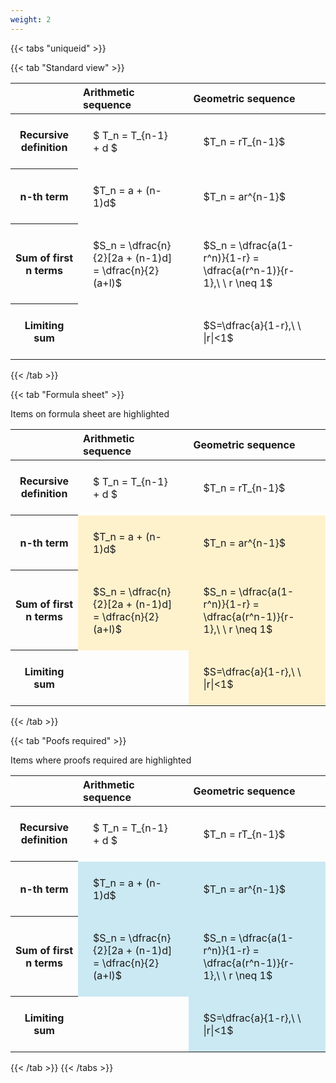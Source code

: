 ```yaml
---
weight: 2
---
```


{{< tabs "uniqueid" >}}

{{< tab "Standard view" >}}

<style type="text/css">
#T_a6f4c th.col_heading {
  text-align: left;
  font-size: 1em;
}
#T_a6f4c td {
  text-align: left;
  font-size: 1em;
  padding: 1.5em;
}
</style>
<table id="T_a6f4c">
  <thead>
    <tr>
      <th class="blank level0" >&nbsp;</th>
      <th id="T_a6f4c_level0_col0" class="col_heading level0 col0" >Arithmetic sequence</th>
      <th id="T_a6f4c_level0_col1" class="col_heading level0 col1" >Geometric sequence</th>
    </tr>
  </thead>
  <tbody>
    <tr>
      <th id="T_a6f4c_level0_row0" class="row_heading level0 row0" >Recursive definition</th>
      <td id="T_a6f4c_row0_col0" class="data row0 col0" >$ T_n = T_{n-1} + d $</td>
      <td id="T_a6f4c_row0_col1" class="data row0 col1" >$T_n = rT_{n-1}$</td>
    </tr>
    <tr>
      <th id="T_a6f4c_level0_row1" class="row_heading level0 row1" >n-th term</th>
      <td id="T_a6f4c_row1_col0" class="data row1 col0" >$T_n = a + (n-1)d$</td>
      <td id="T_a6f4c_row1_col1" class="data row1 col1" >$T_n = ar^{n-1}$</td>
    </tr>
    <tr>
      <th id="T_a6f4c_level0_row2" class="row_heading level0 row2" >Sum of first n terms</th>
      <td id="T_a6f4c_row2_col0" class="data row2 col0" >$S_n = \dfrac{n}{2}[2a + (n-1)d] = \dfrac{n}{2}(a+l)$</td>
      <td id="T_a6f4c_row2_col1" class="data row2 col1" >$S_n = \dfrac{a(1-r^n)}{1-r} = \dfrac{a(r^n-1)}{r-1},\ \  r \neq 1$</td>
    </tr>
    <tr>
      <th id="T_a6f4c_level0_row3" class="row_heading level0 row3" >Limiting sum</th>
      <td id="T_a6f4c_row3_col0" class="data row3 col0" ></td>
      <td id="T_a6f4c_row3_col1" class="data row3 col1" >$S=\dfrac{a}{1-r},\ \ |r|<1$</td>
    </tr>
  </tbody>
</table>
{{< /tab >}}

{{< tab "Formula sheet" >}}

Items on formula sheet are highlighted 
<br>
<style type="text/css">
#T_3532d th.col_heading {
  text-align: left;
  font-size: 1em;
}
#T_3532d td {
  text-align: left;
  font-size: 1em;
  padding: 1.5em;
}
#T_3532d_row0_col0, #T_3532d_row0_col1, #T_3532d_row3_col0 {
  background-color: rgba(0,0,0,0);
}
#T_3532d_row1_col0, #T_3532d_row1_col1, #T_3532d_row2_col0, #T_3532d_row2_col1, #T_3532d_row3_col1 {
  background-color: rgba(255,194,10, 0.2);
}
</style>
<table id="T_3532d">
  <thead>
    <tr>
      <th class="blank level0" >&nbsp;</th>
      <th id="T_3532d_level0_col0" class="col_heading level0 col0" >Arithmetic sequence</th>
      <th id="T_3532d_level0_col1" class="col_heading level0 col1" >Geometric sequence</th>
    </tr>
  </thead>
  <tbody>
    <tr>
      <th id="T_3532d_level0_row0" class="row_heading level0 row0" >Recursive definition</th>
      <td id="T_3532d_row0_col0" class="data row0 col0" >$ T_n = T_{n-1} + d $</td>
      <td id="T_3532d_row0_col1" class="data row0 col1" >$T_n = rT_{n-1}$</td>
    </tr>
    <tr>
      <th id="T_3532d_level0_row1" class="row_heading level0 row1" >n-th term</th>
      <td id="T_3532d_row1_col0" class="data row1 col0" >$T_n = a + (n-1)d$</td>
      <td id="T_3532d_row1_col1" class="data row1 col1" >$T_n = ar^{n-1}$</td>
    </tr>
    <tr>
      <th id="T_3532d_level0_row2" class="row_heading level0 row2" >Sum of first n terms</th>
      <td id="T_3532d_row2_col0" class="data row2 col0" >$S_n = \dfrac{n}{2}[2a + (n-1)d] = \dfrac{n}{2}(a+l)$</td>
      <td id="T_3532d_row2_col1" class="data row2 col1" >$S_n = \dfrac{a(1-r^n)}{1-r} = \dfrac{a(r^n-1)}{r-1},\ \  r \neq 1$</td>
    </tr>
    <tr>
      <th id="T_3532d_level0_row3" class="row_heading level0 row3" >Limiting sum</th>
      <td id="T_3532d_row3_col0" class="data row3 col0" ></td>
      <td id="T_3532d_row3_col1" class="data row3 col1" >$S=\dfrac{a}{1-r},\ \ |r|<1$</td>
    </tr>
  </tbody>
</table>
{{< /tab >}}

{{< tab "Poofs required" >}}

Items where proofs required are highlighted 
<br>
<style type="text/css">
#T_425bf th.col_heading {
  text-align: left;
  font-size: 1em;
}
#T_425bf td {
  text-align: left;
  font-size: 1em;
  padding: 1.5em;
}
#T_425bf_row0_col0, #T_425bf_row0_col1, #T_425bf_row3_col0 {
  background-color: rgba(0,0,0,0);
}
#T_425bf_row1_col0, #T_425bf_row1_col1, #T_425bf_row2_col0, #T_425bf_row2_col1, #T_425bf_row3_col1 {
  background-color: rgba(0,150,200, 0.2);
}
</style>
<table id="T_425bf">
  <thead>
    <tr>
      <th class="blank level0" >&nbsp;</th>
      <th id="T_425bf_level0_col0" class="col_heading level0 col0" >Arithmetic sequence</th>
      <th id="T_425bf_level0_col1" class="col_heading level0 col1" >Geometric sequence</th>
    </tr>
  </thead>
  <tbody>
    <tr>
      <th id="T_425bf_level0_row0" class="row_heading level0 row0" >Recursive definition</th>
      <td id="T_425bf_row0_col0" class="data row0 col0" >$ T_n = T_{n-1} + d $</td>
      <td id="T_425bf_row0_col1" class="data row0 col1" >$T_n = rT_{n-1}$</td>
    </tr>
    <tr>
      <th id="T_425bf_level0_row1" class="row_heading level0 row1" >n-th term</th>
      <td id="T_425bf_row1_col0" class="data row1 col0" >$T_n = a + (n-1)d$</td>
      <td id="T_425bf_row1_col1" class="data row1 col1" >$T_n = ar^{n-1}$</td>
    </tr>
    <tr>
      <th id="T_425bf_level0_row2" class="row_heading level0 row2" >Sum of first n terms</th>
      <td id="T_425bf_row2_col0" class="data row2 col0" >$S_n = \dfrac{n}{2}[2a + (n-1)d] = \dfrac{n}{2}(a+l)$</td>
      <td id="T_425bf_row2_col1" class="data row2 col1" >$S_n = \dfrac{a(1-r^n)}{1-r} = \dfrac{a(r^n-1)}{r-1},\ \  r \neq 1$</td>
    </tr>
    <tr>
      <th id="T_425bf_level0_row3" class="row_heading level0 row3" >Limiting sum</th>
      <td id="T_425bf_row3_col0" class="data row3 col0" ></td>
      <td id="T_425bf_row3_col1" class="data row3 col1" >$S=\dfrac{a}{1-r},\ \ |r|<1$</td>
    </tr>
  </tbody>
</table>
{{< /tab >}}
{{< /tabs >}}